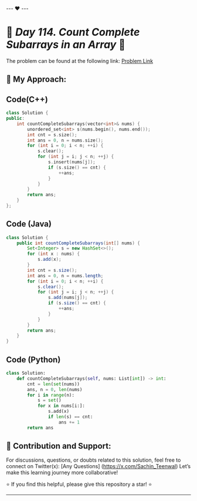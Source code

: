 --- ❤️ ---

# 🚀 _Day 114. Count Complete Subarrays in an Array_ 🧠


The problem can be found at the following link: [Problem Link](https://leetcode.com/problems/count-complete-subarrays-in-an-array/description/)

## 🎯 **My Approach:**


## Code(C++)
```cpp
class Solution {
public:
    int countCompleteSubarrays(vector<int>& nums) {
        unordered_set<int> s(nums.begin(), nums.end());
        int cnt = s.size();
        int ans = 0, n = nums.size();
        for (int i = 0; i < n; ++i) {
            s.clear();
            for (int j = i; j < n; ++j) {
                s.insert(nums[j]);
                if (s.size() == cnt) {
                    ++ans;
                }
            }
        }
        return ans;
    }
};
```

## Code (Java)

```java
class Solution {
    public int countCompleteSubarrays(int[] nums) {
        Set<Integer> s = new HashSet<>();
        for (int x : nums) {
            s.add(x);
        }
        int cnt = s.size();
        int ans = 0, n = nums.length;
        for (int i = 0; i < n; ++i) {
            s.clear();
            for (int j = i; j < n; ++j) {
                s.add(nums[j]);
                if (s.size() == cnt) {
                    ++ans;
                }
            }
        }
        return ans;
    }
}
```

## Code (Python)

```python
class Solution:
    def countCompleteSubarrays(self, nums: List[int]) -> int:
        cnt = len(set(nums))
        ans, n = 0, len(nums)
        for i in range(n):
            s = set()
            for x in nums[i:]:
                s.add(x)
                if len(s) == cnt:
                    ans += 1
        return ans
```



## 🎯 **Contribution and Support:**

For discussions, questions, or doubts related to this solution, feel free to connect on Twitter(x): [Any Questions] (https://x.com/Sachin_Teenwal) Let’s make this learning journey more collaborative!

⭐ If you find this helpful, please give this repository a star! ⭐

---
